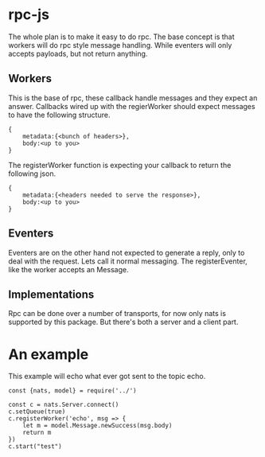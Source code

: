 # rpc-js

The whole plan is to make it easy to do rpc. The base concept is that workers will do rpc style message handling. While eventers will only accepts payloads, but not return anything.

## Workers

This is the base of rpc, these callback handle messages and they expect an answer. Callbacks wired up with the regierWorker should expect messages to have the following structure.

```
{
    metadata:{<bunch of headers>},
    body:<up to you>
}
```

The registerWorker function is expecting your callback to return the following json.

```
{
    metadata:{<headers needed to serve the response>},
    body:<up to you>
}
```

## Eventers

Eventers are on the other hand not expected to generate a reply, only to deal with the request. Lets call it normal messaging. The registerEventer, like the worker accepts an Message.

## Implementations
Rpc can be done over a number of transports, for now only nats is supported by this package. But there's both a server and a client part.

# An example

This example will echo what ever got sent to the topic echo.

```
const {nats, model} = require('../')

const c = nats.Server.connect()
c.setQueue(true)
c.registerWorker('echo', msg => {
    let m = model.Message.newSuccess(msg.body)
    return m
})
c.start("test")
```